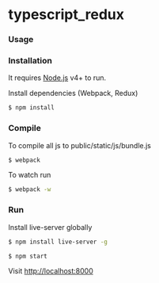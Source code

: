 # typescript_redux

### Usage


### Installation

It requires [Node.js](https://nodejs.org/) v4+ to run.

Install dependencies (Webpack, Redux)

```sh
$ npm install
```

### Compile
To compile all js to public/static/js/bundle.js

```sh
$ webpack
```
To watch run
```sh
$ webpack -w
```

### Run
Install live-server globally
```sh
$ npm install live-server -g
```

```sh
$ npm start
```

Visit [http://localhost:8000](http://localhost:8000)

